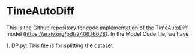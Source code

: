 # TimeAutoDiff
This is the Github repository for code implementation of the TimeAutoDiff model (https://arxiv.org/pdf/2406.16028).
In the Model Code file, we have

<p> 1. DP.py: This file is for splitting the dataset <br>

